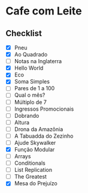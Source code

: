 # Cafe com Leite

## Checklist

- [x] Pneu
- [x] Ao Quadrado
- [ ] Notas na Inglaterra
- [x] Hello World
- [x] Eco
- [x] Soma Simples
- [ ] Pares de 1 a 100
- [ ] Qual o mês?
- [ ] Múltiplo de 7
- [ ] Ingressos Promocionais
- [ ] Dobrando
- [ ] Altura
- [ ] Drona da Amazônia
- [ ] A Tabuadda do Zezinho
- [ ] Ajude Skywalker
- [x] Função Modular
- [ ] Arrays
- [ ] Conditionals
- [ ] List Replication
- [ ] The Greatest
- [x] Mesa do Prejuízo